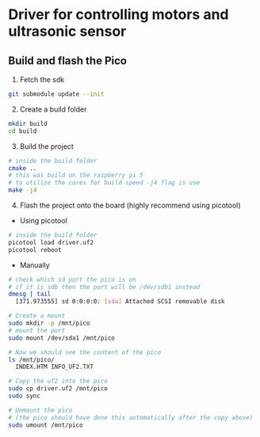 # Driver for controlling motors and ultrasonic sensor

## Build and flash the Pico
1. Fetch the sdk 
```sh
git submodule update --init
```

2. Create a build folder
```sh
mkdir build
cd build
```

3. Build the project
```sh
# inside the build folder
cmake ..
# this was build on the raspberry pi 5
# to utilize the cores for build speed -j4 flag is use
make -j4 
```

4. Flash the project onto the board (highly recommend using picotool)
- Using picotool
```sh
# inside the build folder
picotool load driver.uf2
picotool reboot
```

- Manually
```sh
# check which sd port the pico is on
# if it is sdb then the port will be /dev/sdb1 instead
dmesg | tail
  [371.973555] sd 0:0:0:0: [sda] Attached SCSI removable disk

# Create a mount
sudo mkdir -p /mnt/pico
# mount the port
sudo mount /dev/sda1 /mnt/pico

# Now we should see the content of the pico
ls /mnt/pico/
  INDEX.HTM INFO_UF2.TXT

# Copy the uf2 into the pico
sudo cp driver.uf2 /mnt/pico
sudo sync

# Unmount the pico
# (the pico should have done this automatically after the copy above)
sudo umount /mnt/pico
```
